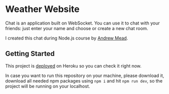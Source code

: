 # Weather Website

Chat is an application built on WebSocket. You can use it to chat with your friends: just enter your name and choose or create a new chat room. 

I created this chat during Node.js course by [Andrew Mead](https://github.com/andrewjmead).

## Getting Started

This project is [deployed](https://maximenko-node-chat-app.herokuapp.com/) on Heroku so you can check it right now. 

In case you want to run this repository on your machine, please download it, download all needed npm packages using `npm i` and hit `npm run dev`, so the project will be running on your localhost.